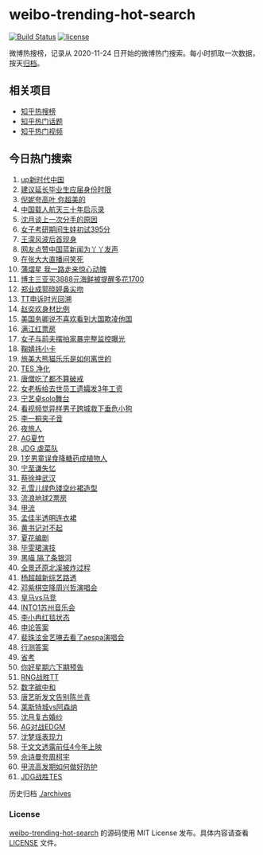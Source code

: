 # weibo-trending-hot-search

[![Build Status](https://github.com/justjavac/weibo-trending-hot-search/workflows/ci/badge.svg?branch=master)](https://github.com/justjavac/weibo-trending-hot-search/actions)
[![license](https://img.shields.io/github/license/justjavac/weibo-trending-hot-search)](https://github.com/justjavac/weibo-trending-hot-search/blob/master/LICENSE)

微博热搜榜，记录从 2020-11-24 日开始的微博热门搜索。每小时抓取一次数据，按天[归档](./archives)。

## 相关项目

- [知乎热搜榜](https://github.com/justjavac/zhihu-trending-top-search)
- [知乎热门话题](https://github.com/justjavac/zhihu-trending-hot-questions)
- [知乎热门视频](https://github.com/justjavac/zhihu-trending-hot-video)

## 今日热门搜索

<!-- BEGIN -->
<!-- 最后更新时间 Sun Feb 26 2023 02:18:11 GMT+0800 (China Standard Time) -->

1. [up新时代中国](https://s.weibo.com//weibo?q=%23up%E6%96%B0%E6%97%B6%E4%BB%A3%E4%B8%AD%E5%9B%BD%23&Refer=new_time)
1. [建议延长毕业生应届身份时限](https://s.weibo.com//weibo?q=%23%E5%BB%BA%E8%AE%AE%E5%BB%B6%E9%95%BF%E6%AF%95%E4%B8%9A%E7%94%9F%E5%BA%94%E5%B1%8A%E8%BA%AB%E4%BB%BD%E6%97%B6%E9%99%90%23&t=31&band_rank=42&Refer=top)
1. [倪妮夸高叶 你超美的](https://s.weibo.com//weibo?q=%E5%80%AA%E5%A6%AE%E5%A4%B8%E9%AB%98%E5%8F%B6%20%E4%BD%A0%E8%B6%85%E7%BE%8E%E7%9A%84&t=31&band_rank=1&Refer=top)
1. [中国载人航天三十年启示录](https://s.weibo.com//weibo?q=%23%E4%B8%AD%E5%9B%BD%E8%BD%BD%E4%BA%BA%E8%88%AA%E5%A4%A9%E4%B8%89%E5%8D%81%E5%B9%B4%E5%90%AF%E7%A4%BA%E5%BD%95%23&t=31&band_rank=3&Refer=top)
1. [沈月谈上一次分手的原因](https://s.weibo.com//weibo?q=%23%E6%B2%88%E6%9C%88%E8%B0%88%E4%B8%8A%E4%B8%80%E6%AC%A1%E5%88%86%E6%89%8B%E7%9A%84%E5%8E%9F%E5%9B%A0%23&t=31&band_rank=4&Refer=top)
1. [女子考研期间生娃初试395分](https://s.weibo.com//weibo?q=%23%E5%A5%B3%E5%AD%90%E8%80%83%E7%A0%94%E6%9C%9F%E9%97%B4%E7%94%9F%E5%A8%83%E5%88%9D%E8%AF%95395%E5%88%86%23&t=31&band_rank=4&Refer=top)
1. [王濛风波后首现身](https://s.weibo.com//weibo?q=%23%E7%8E%8B%E6%BF%9B%E9%A3%8E%E6%B3%A2%E5%90%8E%E9%A6%96%E7%8E%B0%E8%BA%AB%23&t=31&band_rank=19&Refer=top)
1. [网友点赞中国蓝新闻为丫丫发声](https://s.weibo.com//weibo?q=%23%E7%BD%91%E5%8F%8B%E7%82%B9%E8%B5%9E%E4%B8%AD%E5%9B%BD%E8%93%9D%E6%96%B0%E9%97%BB%E4%B8%BA%E4%B8%AB%E4%B8%AB%E5%8F%91%E5%A3%B0%23&t=31&band_rank=12&Refer=top)
1. [在张大大直播间笑死](https://s.weibo.com//weibo?q=%E5%9C%A8%E5%BC%A0%E5%A4%A7%E5%A4%A7%E7%9B%B4%E6%92%AD%E9%97%B4%E7%AC%91%E6%AD%BB&t=31&band_rank=2&Refer=top)
1. [蒲熠星 我一路走来惊心动魄](https://s.weibo.com//weibo?q=%E8%92%B2%E7%86%A0%E6%98%9F%20%E6%88%91%E4%B8%80%E8%B7%AF%E8%B5%B0%E6%9D%A5%E6%83%8A%E5%BF%83%E5%8A%A8%E9%AD%84&t=31&band_rank=8&Refer=top)
1. [博主三亚买3888元海鲜被提醒多花1700](https://s.weibo.com//weibo?q=%23%E5%8D%9A%E4%B8%BB%E4%B8%89%E4%BA%9A%E4%B9%B03888%E5%85%83%E6%B5%B7%E9%B2%9C%E8%A2%AB%E6%8F%90%E9%86%92%E5%A4%9A%E8%8A%B11700%23&t=31&band_rank=6&Refer=top)
1. [郑业成郭晓婷鼻尖吻](https://s.weibo.com//weibo?q=%23%E9%83%91%E4%B8%9A%E6%88%90%E9%83%AD%E6%99%93%E5%A9%B7%E9%BC%BB%E5%B0%96%E5%90%BB%23&t=31&band_rank=5&Refer=top)
1. [TT申诉时光回溯](https://s.weibo.com//weibo?q=%23TT%E7%94%B3%E8%AF%89%E6%97%B6%E5%85%89%E5%9B%9E%E6%BA%AF%23&t=31&band_rank=35&Refer=top)
1. [赵奕欢身材比例](https://s.weibo.com//weibo?q=%23%E8%B5%B5%E5%A5%95%E6%AC%A2%E8%BA%AB%E6%9D%90%E6%AF%94%E4%BE%8B%23&t=31&band_rank=31&Refer=top)
1. [美国务卿说不喜欢看到大国欺凌他国](https://s.weibo.com//weibo?q=%23%E7%BE%8E%E5%9B%BD%E5%8A%A1%E5%8D%BF%E8%AF%B4%E4%B8%8D%E5%96%9C%E6%AC%A2%E7%9C%8B%E5%88%B0%E5%A4%A7%E5%9B%BD%E6%AC%BA%E5%87%8C%E4%BB%96%E5%9B%BD%23&t=31&band_rank=20&Refer=top)
1. [满江红票房](https://s.weibo.com//weibo?q=%23%E6%BB%A1%E6%B1%9F%E7%BA%A2%E7%A5%A8%E6%88%BF%23&t=31&band_rank=14&Refer=top)
1. [女子与前夫摆拍家暴完整监控曝光](https://s.weibo.com//weibo?q=%23%E5%A5%B3%E5%AD%90%E4%B8%8E%E5%89%8D%E5%A4%AB%E6%91%86%E6%8B%8D%E5%AE%B6%E6%9A%B4%E5%AE%8C%E6%95%B4%E7%9B%91%E6%8E%A7%E6%9B%9D%E5%85%89%23&t=31&band_rank=34&Refer=top)
1. [鞠婧祎小卡](https://s.weibo.com//weibo?q=%E9%9E%A0%E5%A9%A7%E7%A5%8E%E5%B0%8F%E5%8D%A1&t=31&band_rank=17&Refer=top)
1. [旅美大熊猫乐乐是如何离世的](https://s.weibo.com//weibo?q=%23%E6%97%85%E7%BE%8E%E5%A4%A7%E7%86%8A%E7%8C%AB%E4%B9%90%E4%B9%90%E6%98%AF%E5%A6%82%E4%BD%95%E7%A6%BB%E4%B8%96%E7%9A%84%23&t=31&band_rank=12&Refer=top)
1. [TES 净化](https://s.weibo.com//weibo?q=TES%20%E5%87%80%E5%8C%96&t=31&band_rank=37&Refer=top)
1. [唐僧吃了都不算破戒](https://s.weibo.com//weibo?q=%23%E5%94%90%E5%83%A7%E5%90%83%E4%BA%86%E9%83%BD%E4%B8%8D%E7%AE%97%E7%A0%B4%E6%88%92%23&t=31&band_rank=10&Refer=top)
1. [女老板给去世员工遗孀发3年工资](https://s.weibo.com//weibo?q=%23%E5%A5%B3%E8%80%81%E6%9D%BF%E7%BB%99%E5%8E%BB%E4%B8%96%E5%91%98%E5%B7%A5%E9%81%97%E5%AD%80%E5%8F%913%E5%B9%B4%E5%B7%A5%E8%B5%84%23&t=31&band_rank=21&Refer=top)
1. [宁艺卓solo舞台](https://s.weibo.com//weibo?q=%23%E5%AE%81%E8%89%BA%E5%8D%93solo%E8%88%9E%E5%8F%B0%23&t=31&band_rank=26&Refer=top)
1. [看视频觉异样男子跨城救下垂危小狗](https://s.weibo.com//weibo?q=%23%E7%9C%8B%E8%A7%86%E9%A2%91%E8%A7%89%E5%BC%82%E6%A0%B7%E7%94%B7%E5%AD%90%E8%B7%A8%E5%9F%8E%E6%95%91%E4%B8%8B%E5%9E%82%E5%8D%B1%E5%B0%8F%E7%8B%97%23&t=31&band_rank=23&Refer=top)
1. [李一桐夹子音](https://s.weibo.com//weibo?q=%E6%9D%8E%E4%B8%80%E6%A1%90%E5%A4%B9%E5%AD%90%E9%9F%B3&t=31&band_rank=13&Refer=top)
1. [夜旅人](https://s.weibo.com//weibo?q=%E5%A4%9C%E6%97%85%E4%BA%BA&t=31&band_rank=11&Refer=top)
1. [AG夏竹](https://s.weibo.com//weibo?q=AG%E5%A4%8F%E7%AB%B9&t=31&band_rank=22&Refer=top)
1. [JDG 虐菜队](https://s.weibo.com//weibo?q=JDG%20%E8%99%90%E8%8F%9C%E9%98%9F&t=31&band_rank=18&Refer=top)
1. [1岁男童误食降糖药成植物人](https://s.weibo.com//weibo?q=%231%E5%B2%81%E7%94%B7%E7%AB%A5%E8%AF%AF%E9%A3%9F%E9%99%8D%E7%B3%96%E8%8D%AF%E6%88%90%E6%A4%8D%E7%89%A9%E4%BA%BA%23&t=31&band_rank=23&Refer=top)
1. [宁至谦失忆](https://s.weibo.com//weibo?q=%23%E5%AE%81%E8%87%B3%E8%B0%A6%E5%A4%B1%E5%BF%86%23&t=31&band_rank=38&Refer=top)
1. [蔡徐坤武汉](https://s.weibo.com//weibo?q=%E8%94%A1%E5%BE%90%E5%9D%A4%E6%AD%A6%E6%B1%89&t=31&band_rank=32&Refer=top)
1. [孔雪儿绿色镂空纱裙造型](https://s.weibo.com//weibo?q=%23%E5%AD%94%E9%9B%AA%E5%84%BF%E7%BB%BF%E8%89%B2%E9%95%82%E7%A9%BA%E7%BA%B1%E8%A3%99%E9%80%A0%E5%9E%8B%23&t=31&band_rank=27&Refer=top)
1. [流浪地球2票房](https://s.weibo.com//weibo?q=%23%E6%B5%81%E6%B5%AA%E5%9C%B0%E7%90%832%E7%A5%A8%E6%88%BF%23&t=31&band_rank=43&Refer=top)
1. [甲流](https://s.weibo.com//weibo?q=%23%E7%94%B2%E6%B5%81%23&t=31&band_rank=15&Refer=top)
1. [孟佳半透明连衣裙](https://s.weibo.com//weibo?q=%23%E5%AD%9F%E4%BD%B3%E5%8D%8A%E9%80%8F%E6%98%8E%E8%BF%9E%E8%A1%A3%E8%A3%99%23&t=31&band_rank=41&Refer=top)
1. [黄书记对不起](https://s.weibo.com//weibo?q=%E9%BB%84%E4%B9%A6%E8%AE%B0%E5%AF%B9%E4%B8%8D%E8%B5%B7&t=31&band_rank=29&Refer=top)
1. [夏花编剧](https://s.weibo.com//weibo?q=%23%E5%A4%8F%E8%8A%B1%E7%BC%96%E5%89%A7%23&t=31&band_rank=48&Refer=top)
1. [毕雯珺演技](https://s.weibo.com//weibo?q=%23%E6%AF%95%E9%9B%AF%E7%8F%BA%E6%BC%94%E6%8A%80%23&t=31&band_rank=30&Refer=top)
1. [黑喵 隔了条银河](https://s.weibo.com//weibo?q=%E9%BB%91%E5%96%B5%20%E9%9A%94%E4%BA%86%E6%9D%A1%E9%93%B6%E6%B2%B3&t=31&band_rank=47&Refer=top)
1. [全景还原北溪被炸过程](https://s.weibo.com//weibo?q=%23%E5%85%A8%E6%99%AF%E8%BF%98%E5%8E%9F%E5%8C%97%E6%BA%AA%E8%A2%AB%E7%82%B8%E8%BF%87%E7%A8%8B%23&t=31&band_rank=40&Refer=top)
1. [杨超越新综艺路透](https://s.weibo.com//weibo?q=%23%E6%9D%A8%E8%B6%85%E8%B6%8A%E6%96%B0%E7%BB%BC%E8%89%BA%E8%B7%AF%E9%80%8F%23&t=31&band_rank=44&Refer=top)
1. [邓紫棋空降周兴哲演唱会](https://s.weibo.com//weibo?q=%23%E9%82%93%E7%B4%AB%E6%A3%8B%E7%A9%BA%E9%99%8D%E5%91%A8%E5%85%B4%E5%93%B2%E6%BC%94%E5%94%B1%E4%BC%9A%23&t=31&band_rank=33&Refer=top)
1. [皇马vs马竞](https://s.weibo.com//weibo?q=%23%E7%9A%87%E9%A9%ACvs%E9%A9%AC%E7%AB%9E%23&t=31&band_rank=42&Refer=top)
1. [INTO1苏州音乐会](https://s.weibo.com//weibo?q=%23INTO1%E8%8B%8F%E5%B7%9E%E9%9F%B3%E4%B9%90%E4%BC%9A%23&t=31&band_rank=46&Refer=top)
1. [李小冉红毯状态](https://s.weibo.com//weibo?q=%E6%9D%8E%E5%B0%8F%E5%86%89%E7%BA%A2%E6%AF%AF%E7%8A%B6%E6%80%81&t=31&band_rank=39&Refer=top)
1. [申论答案](https://s.weibo.com//weibo?q=%E7%94%B3%E8%AE%BA%E7%AD%94%E6%A1%88&t=31&band_rank=25&Refer=top)
1. [裴珠泫金艺琳去看了aespa演唱会](https://s.weibo.com//weibo?q=%23%E8%A3%B4%E7%8F%A0%E6%B3%AB%E9%87%91%E8%89%BA%E7%90%B3%E5%8E%BB%E7%9C%8B%E4%BA%86aespa%E6%BC%94%E5%94%B1%E4%BC%9A%23&t=31&band_rank=28&Refer=top)
1. [行测答案](https://s.weibo.com//weibo?q=%E8%A1%8C%E6%B5%8B%E7%AD%94%E6%A1%88&t=31&band_rank=44&Refer=top)
1. [省考](https://s.weibo.com//weibo?q=%E7%9C%81%E8%80%83&t=31&band_rank=9&Refer=top)
1. [你好星期六下期预告](https://s.weibo.com//weibo?q=%23%E4%BD%A0%E5%A5%BD%E6%98%9F%E6%9C%9F%E5%85%AD%E4%B8%8B%E6%9C%9F%E9%A2%84%E5%91%8A%23&t=31&band_rank=16&Refer=top)
1. [RNG战胜TT](https://s.weibo.com//weibo?q=%23RNG%E6%88%98%E8%83%9CTT%23&t=31&band_rank=50&Refer=top)
1. [数字碳中和](https://s.weibo.com//weibo?q=%23%E6%95%B0%E5%AD%97%E7%A2%B3%E4%B8%AD%E5%92%8C%23&Refer=new_time)
1. [唐艺昕发文告别陈兰青](https://s.weibo.com//weibo?q=%23%E5%94%90%E8%89%BA%E6%98%95%E5%8F%91%E6%96%87%E5%91%8A%E5%88%AB%E9%99%88%E5%85%B0%E9%9D%92%23&t=31&band_rank=7&Refer=top)
1. [莱斯特城vs阿森纳](https://s.weibo.com//weibo?q=%23%E8%8E%B1%E6%96%AF%E7%89%B9%E5%9F%8Evs%E9%98%BF%E6%A3%AE%E7%BA%B3%23&t=31&band_rank=49&Refer=top)
1. [沈月复古婚纱](https://s.weibo.com//weibo?q=%23%E6%B2%88%E6%9C%88%E5%A4%8D%E5%8F%A4%E5%A9%9A%E7%BA%B1%23&t=31&band_rank=24&Refer=top)
1. [AG对战EDGM](https://s.weibo.com//weibo?q=%23AG%E5%AF%B9%E6%88%98EDGM%23&t=31&band_rank=36&Refer=top)
1. [沈梦瑶表现力](https://s.weibo.com//weibo?q=%E6%B2%88%E6%A2%A6%E7%91%B6%E8%A1%A8%E7%8E%B0%E5%8A%9B&t=31&band_rank=45&Refer=top)
1. [于文文透露前任4今年上映](https://s.weibo.com//weibo?q=%23%E4%BA%8E%E6%96%87%E6%96%87%E9%80%8F%E9%9C%B2%E5%89%8D%E4%BB%BB4%E4%BB%8A%E5%B9%B4%E4%B8%8A%E6%98%A0%23&t=31&band_rank=46&Refer=top)
1. [佘诗曼夸周柯宇](https://s.weibo.com//weibo?q=%23%E4%BD%98%E8%AF%97%E6%9B%BC%E5%A4%B8%E5%91%A8%E6%9F%AF%E5%AE%87%23&t=31&band_rank=47&Refer=top)
1. [甲流高发期如何做好防护](https://s.weibo.com//weibo?q=%23%E7%94%B2%E6%B5%81%E9%AB%98%E5%8F%91%E6%9C%9F%E5%A6%82%E4%BD%95%E5%81%9A%E5%A5%BD%E9%98%B2%E6%8A%A4%23&t=31&band_rank=48&Refer=top)
1. [JDG战胜TES](https://s.weibo.com//weibo?q=%23JDG%E6%88%98%E8%83%9CTES%23&t=31&band_rank=50&Refer=top)

<!-- END -->

历史归档 [./archives](./archives)

### License

[weibo-trending-hot-search](https://github.com/justjavac/weibo-trending-hot-search) 的源码使用 MIT License
发布。具体内容请查看 [LICENSE](./LICENSE) 文件。
